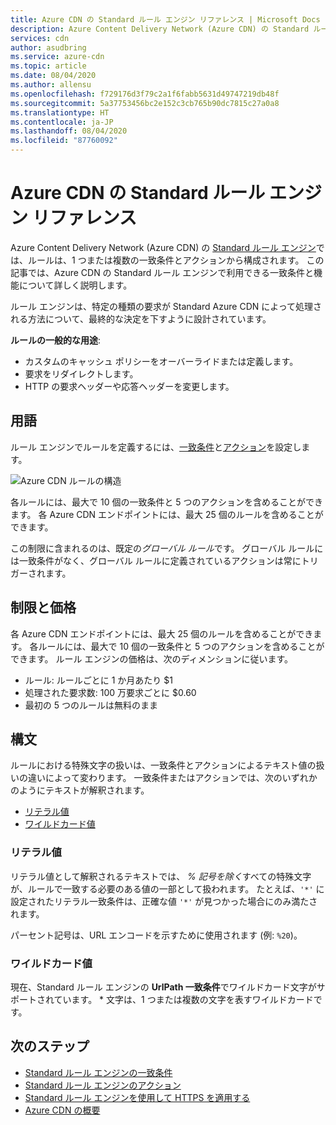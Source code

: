 ```yaml
---
title: Azure CDN の Standard ルール エンジン リファレンス | Microsoft Docs
description: Azure Content Delivery Network (Azure CDN) の Standard ルール エンジンの一致条件とアクションに関するリファレンス ドキュメント。
services: cdn
author: asudbring
ms.service: azure-cdn
ms.topic: article
ms.date: 08/04/2020
ms.author: allensu
ms.openlocfilehash: f729176d3f79c2a1f6fabb5631d49747219db48f
ms.sourcegitcommit: 5a37753456bc2e152c3cb765b90dc7815c27a0a8
ms.translationtype: HT
ms.contentlocale: ja-JP
ms.lasthandoff: 08/04/2020
ms.locfileid: "87760092"
---
```

# <a name="standard-rules-engine-reference-for-azure-cdn"></a>Azure CDN の Standard ルール エンジン リファレンス

Azure Content Delivery Network (Azure CDN) の [Standard ルール エンジン](cdn-standard-rules-engine.md)では、ルールは、1 つまたは複数の一致条件とアクションから構成されます。 この記事では、Azure CDN の Standard ルール エンジンで利用できる一致条件と機能について詳しく説明します。

ルール エンジンは、特定の種類の要求が Standard Azure CDN によって処理される方法について、最終的な決定を下すように設計されています。

**ルールの一般的な用途**:

- カスタムのキャッシュ ポリシーをオーバーライドまたは定義します。
- 要求をリダイレクトします。
- HTTP の要求ヘッダーや応答ヘッダーを変更します。

## <a name="terminology"></a>用語

ルール エンジンでルールを定義するには、[一致条件](cdn-standard-rules-engine-match-conditions.md)と[アクション](cdn-standard-rules-engine-actions.md)を設定します。

 ![Azure CDN ルールの構造](./media/cdn-standard-rules-engine-reference/cdn-rules-structure.png)

各ルールには、最大で 10 個の一致条件と 5 つのアクションを含めることができます。 各 Azure CDN エンドポイントには、最大 25 個のルールを含めることができます。 

この制限に含まれるのは、既定の*グローバル ルール*です。 グローバル ルールには一致条件がなく、グローバル ルールに定義されているアクションは常にトリガーされます。

## <a name="limits-and-pricing"></a>制限と価格 

各 Azure CDN エンドポイントには、最大 25 個のルールを含めることができます。 各ルールには、最大で 10 個の一致条件と 5 つのアクションを含めることができます。 ルール エンジンの価格は、次のディメンションに従います。 
- ルール: ルールごとに 1 か月あたり $1 
- 処理された要求数: 100 万要求ごとに $0.60
- 最初の 5 つのルールは無料のまま

## <a name="syntax"></a>構文

ルールにおける特殊文字の扱いは、一致条件とアクションによるテキスト値の扱いの違いによって変わります。 一致条件またはアクションでは、次のいずれかのようにテキストが解釈されます。

- [リテラル値](#literal-values)
- [ワイルドカード値](#wildcard-values)


### <a name="literal-values"></a>リテラル値

リテラル値として解釈されるテキストでは、 *% 記号を除く*すべての特殊文字が、ルールで一致する必要のある値の一部として扱われます。 たとえば、`'*'` に設定されたリテラル一致条件は、正確な値 `'*'` が見つかった場合にのみ満たされます。

パーセント記号は、URL エンコードを示すために使用されます (例: `%20`)。

### <a name="wildcard-values"></a>ワイルドカード値

現在、Standard ルール エンジンの **UrlPath 一致条件**でワイルドカード文字がサポートされています。 \* 文字は、1 つまたは複数の文字を表すワイルドカードです。 

## <a name="next-steps"></a>次のステップ

- [Standard ルール エンジンの一致条件](cdn-standard-rules-engine-match-conditions.md)
- [Standard ルール エンジンのアクション](cdn-standard-rules-engine-actions.md)
- [Standard ルール エンジンを使用して HTTPS を適用する](cdn-standard-rules-engine.md)
- [Azure CDN の概要](cdn-overview.md)
